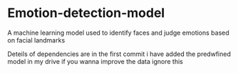 # Emotion-detection-model
A machine learning model used to identify faces and judge emotions based on facial landmarks


Deteils of dependencies are in the first commit
i have added the predwfined model in my drive if you  wanna improve the data ignore this

